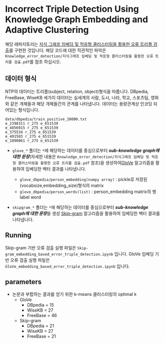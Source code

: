 # Incorrect Triple Detection Using Knowledge Graph Embedding and Adaptive Clustering
해당 레파지토리는 [지식 그래프 임베딩 및 적응형 클러스터링을 활용한 오류 트리플 검출](https://www.dbpia.co.kr/journal/articleDetail?nodeId=NODE10475012&language=ko_KR)를 구현한 것입니다. 
해당 코드에 대한 직관적인 파악은 `Knowledge_error_detection/지식그래프 임베딩 및 적응형 클러스터링을 활용한 오류 트리플 검출.pdf`를 참조 하십시오.

## 데이터 형식
NTP의 데이터는 트리플(subject, relation, object)형식을 따릅니다.
DBpedia, FreeBase, WiseKB 세가지 데이터는 실세계의 사람, 도시, 나라, 학교, 스포츠팀, 영화와 같은 개체들과 해당 개체들간의 관계를 나타냅니다. 데이터는 용량관계상 인코딩 되어있는 형식입니다.  

```shell
data/dbpedia/train_positive_20000.txt
e_2398311 r_275 e_651539
e_4856915 r_275 e_651539
e_375534 r_275 e_651539
e_401503 r_275 e_651539
e_1890861 r_275 e_651539
```

- `glove_*` 폴더는 `*`에 해당하는 데이터를 중심으로부터 ***sub-knowledge graph에 대한 문장***(자세한 내용은 `Knowledge_error_detection/지식그래프 임베딩 및 적응형 클러스터링을 활용한 오류 트리플 검출.pdf` 참조)을 생성하여[GloVe](https://nlp.stanford.edu/projects/glove/) 알고리즘을 활용하여 임베딩한 벡터 결과를 나타냅니다.
	- `glove_dbpedia/person_embedding(numpy array)` : pickle로 저장된 (vocabsize,embedding_size)형식의 matrix
	- `glove_dbpedia/person_words(list)` : person_embedding matrix의 행 label word

- `skipgram_*` 폴더는 `*`에 해당하는 데이터를 중심으로부터 ***sub-knowledge graph에 대한 문장***을 생성 [Skip-gram](https://arxiv.org/pdf/1301.3781.pdf) 알고리즘을 활용하여 임베딩한 벡터 결과를 나타냅니다.

## Running
Skip-gram 기반 오류 검출 실행 파일은 `Skip-gram_embedding_based_error_triple_detection.ipynb` 입니다.
GloVe 임베딩 기반 오류 검출 실행 파일은 `GloVe_embedding_based_error_triple_detection.ipynb` 입니다.


## parameters
- 논문과 부합하는 결과를 얻기 위한 k-means 클러스터링의 optimal k
	- GloVe
		- DBpedia = 15
		- WiseKB = 27
		- FreeBase = 46
	- Skip-gram
		- DBpedia = 21
		- WiseKB = 27
		- FreeBase = 21
